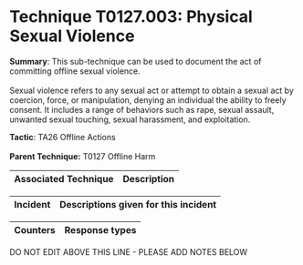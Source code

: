 # Technique T0127.003: Physical Sexual Violence

**Summary**: This sub-technique can be used to document the act of committing offline sexual violence.<br><br>Sexual violence refers to any sexual act or attempt to obtain a sexual act by coercion, force, or manipulation, denying an individual the ability to freely consent. It includes a range of behaviors such as rape, sexual assault, unwanted sexual touching, sexual harassment, and exploitation.

**Tactic**: TA26 Offline Actions <br><br>**Parent Technique:** T0127 Offline Harm


| Associated Technique | Description |
| --------- | ------------------------- |



| Incident | Descriptions given for this incident |
| -------- | -------------------- |



| Counters | Response types |
| -------- | -------------- |


DO NOT EDIT ABOVE THIS LINE - PLEASE ADD NOTES BELOW